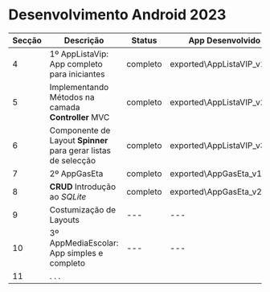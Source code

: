 # Desenvolvimento Android 2023

|Secção| Descrição                                                      |   Status    |      App Desenvolvido         |
|------|----------------------------------------------------------------|-------------|-------------------------------|
|   4  | 1º AppListaVip: App completo para iniciantes                   |  completo   |  exported\AppListaVIP_v1.zip  |
|   5  | Implementando Métodos na camada **Controller** MVC             |  completo   |  exported\AppListaVIP_v2.zip  |
|   6  | Componente de Layout **Spinner** para gerar listas de selecção |  completo   |  exported\AppListaVIP_v3.zip  |
|   7  | 2º AppGasEta                                                   |  completo   |  exported\AppGasEta_v1.zip    |
|   8  | **CRUD** Introdução ao *SQLite*                                |  completo   |  exported\AppGasEta_v2.zip    |
|   9  | Costumização de Layouts                                        |  ---   |       ---         |
|  10  | 3º AppMediaEscolar: App simples e completo                     |  ---   |       ---         |
|  11  |  . . .
